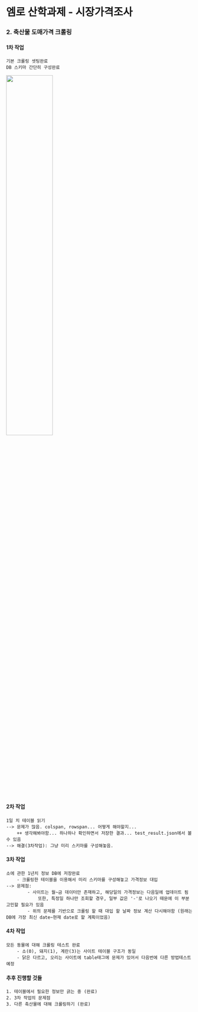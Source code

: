 # 엠로 산학과제 - 시장가격조사

### **2. 축산물 도매가격** 크롤링

#### 1차 작업

    기본 크롤링 셋팅완료
    DB 스키마 간단히 구성완료

<img src="https://user-images.githubusercontent.com/2025813/105574974-6d54d900-5dab-11eb-82f6-bad929ed6ea6.jpg" width="50%" height="50%">

#### 2차 작업

    1일 치 테이블 읽기
    --> 문제가 많음. colspan, rowspan... 어떻게 해야할지...
        ++ 생각해봐야함... 하나하나 확인하면서 저장한 결과... test_result.json에서 볼 수 있음
    --> 해결(3차작업): 그냥 미리 스키마를 구성해놓음.

#### 3차 작업

    소에 관한 1년치 정보 DB에 저장완료
        - 크롤링한 테이블을 이용해서 미리 스키마를 구성해놓고 가격정보 대입
    --> 문제점:
            - 사이트는 월~금 데이터만 존재하고, 해당일의 가격정보는 다음일에 업데이트 됨
                또한, 특정일 하나만 조회할 경우, 일부 값은 '-'로 나오기 때문에 이 부분 고민할 필요가 있음
            - 위의 문제를 기반으로 크롤링 할 때 대입 할 날짜 정보 계산 다시해야함 (원래는 DB에 가장 최신 date~현재 date로 할 계획이었음)

#### 4차 작업

    모든 동물에 대해 크롤링 테스트 완료
        - 소(0), 돼지(1), 계란(3)는 사이트 테이블 구조가 동일
        - 닭은 다르고, 오리는 사이트에 table태그에 문제가 있어서 다음번에 다른 방법테스트 예정

#### 추후 진행할 것들

    1. 테이블에서 필요한 정보만 긁는 중 (완료)
    2. 3차 작업의 문제점
    3. 다른 축산물에 대해 크롤링하기 (완료)
